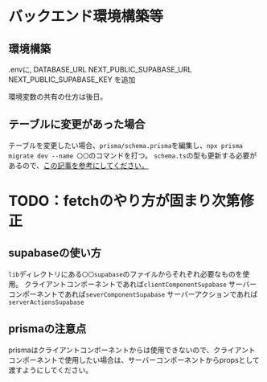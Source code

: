 # バックエンド環境構築等

## 環境構築
.envに,
DATABASE_URL
NEXT_PUBLIC_SUPABASE_URL
NEXT_PUBLIC_SUPABASE_KEY
を追加

環境変数の共有の仕方は後日。

## テーブルに変更があった場合
テーブルを変更したい場合、`prisma/schema.prisma`を編集し、`npx prisma migrate dev --name 〇〇`のコマンドを打つ。
`schema.ts`の型も更新する必要があるので、[この記事を参考にしてください。](https://zenn.dev/k_kind/articles/supabase-type-generate)

# TODO：fetchのやり方が固まり次第修正

## supabaseの使い方
`lib`ディレクトリにある`〇〇supabase`のファイルからそれぞれ必要なものを使用。
クライアントコンポーネントであれば`clientComponentSupabase`
サーバーコンポーネントであれば`severComponentSupabase`
サーバーアクションであれば`serverActionsSupabase`

## prismaの注意点
prismaはクライアントコンポーネントからは使用できないので、クライアントコンポーネントで使用したい場合は、サーバーコンポーネントからpropsとして渡すようにしてください。
